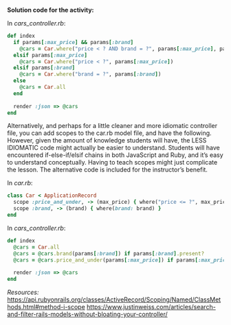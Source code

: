 **Solution code for the activity:**

In *cars_controller.rb*:

```ruby
def index
  if params[:max_price] && params[:brand]
    @cars = Car.where("price < ? AND brand = ?", params[:max_price], params[:brand])
  elsif params[:max_price]
    @cars = Car.where("price < ?", params[:max_price])
  elsif params[:brand]
    @cars = Car.where("brand = ?", params[:brand])
  else 
    @cars = Car.all
  end
  
  render :json => @cars
end
```

Alternatively, and perhaps for a little cleaner and more idiomatic controller file, you can add scopes to the car.rb model file, and have the following. However, given the amount of knowledge students will have, the LESS IDIOMATIC code might actually be easier to understand. Students will have encountered if-else-if/elsif chains in both JavaScript and Ruby, and it’s easy to understand conceptually. Having to teach scopes might just complicate the lesson. The alternative code is included for the instructor’s benefit. 

In *car.rb*: 

```ruby
class Car < ApplicationRecord
  scope :price_and_under, -> (max_price) { where("price <= ?", max_price) }
  scope :brand, -> (brand) { where(brand: brand) }
end
```

In *cars_controller.rb*:

```ruby
def index
  @cars = Car.all
  @cars = @cars.brand(params[:brand]) if params[:brand].present?
  @cars = @cars.price_and_under(params[:max_price]) if params[:max_price].present?
  
  render :json => @cars
end
```


*Resources:*
https://api.rubyonrails.org/classes/ActiveRecord/Scoping/Named/ClassMethods.html#method-i-scope
https://www.justinweiss.com/articles/search-and-filter-rails-models-without-bloating-your-controller/


